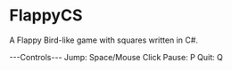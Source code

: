 FlappyCS
========

A Flappy Bird-like game with squares written in C#.

---Controls---
Jump: Space/Mouse Click
Pause: P
Quit: Q
